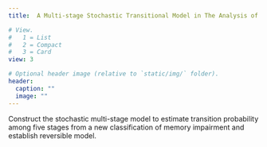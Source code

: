 ```yaml
---
title:  A Multi-stage Stochastic Transitional Model in The Analysis of Longitudinal Data

# View.
#   1 = List
#   2 = Compact
#   3 = Card
view: 3

# Optional header image (relative to `static/img/` folder).
header:
  caption: ""
  image: ""
---
```


Construct the stochastic multi-stage model to estimate transition probability among five stages from a new classification of memory impairment and establish reversible model.